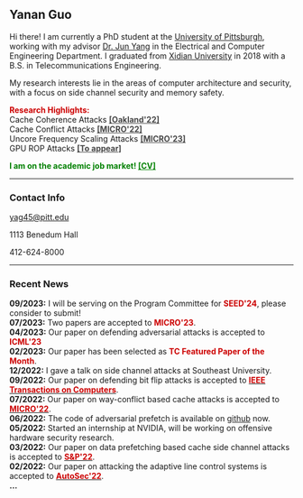 


## Yanan Guo

Hi there! I am currently a PhD student at the [University of
Pittsburgh](https://www.pitt.edu), working with my advisor [Dr. Jun
Yang](https://sites.pitt.edu/~juy9/) in the Electrical and Computer Engineering
Department. I graduated from [Xidian University](https://www.xidian.edu.cn/) in
2018 with a B.S. in Telecommunications Engineering.

My research interests lie in the areas of computer architecture and security, with a focus on side channel security and memory safety. 


**<span style="color: #cc0000">Research Highlights:</span>**  
Cache Coherence Attacks  **<a href="files/oakland22.pdf" style="color: #464646"> [Oakland'22]</a>**  
Cache Conflict Attacks  **<a href="files/micro22.pdf" style="color: #464646"> [MICRO'22]</a>**  
Uncore Frequency Scaling Attacks  **<a href="files/micro23.pdf" style="color: #464646"> [MICRO'23]</a>**  
GPU ROP Attacks  **<a href="files/rop.pdf" style="color: #464646"> [To appear]</a>**  


**<span style="color: green;">I am on the academic job market! <a href="files/Yanan_CV_new.pdf" style="color: green"> [CV]</a> </span>**   

---
### Contact Info

<i class="far fa-envelope"></i>  yag45@pitt.edu

<i class="far fa-building"></i>  1113 Benedum Hall

<i class="fas fa-phone"></i>  412-624-8000

---
### Recent News  

**09/2023:** I will be serving on the Program Committee for **<span style="color: #cc0000;">SEED'24</span>**, please consider to submit!  
**07/2023:** Two papers are accepted to **<span style="color: #cc0000;">MICRO'23</span>**.  
**04/2023:** Our paper on defending adversarial attacks is accepted to **<span style="color: #cc0000;"> ICML'23</span>**  
**02/2023:** Our paper has been selected as **<span style="color: #cc0000;">TC Featured Paper of the Month</span>**.  
**12/2022:** I gave a talk on side channel attacks at Southeast University.  
**09/2022:** Our paper on defending bit flip attacks is accepted to [**<span style="color: #cc0000;">IEEE Transactions on Computers**](https://www.computer.org/csdl/journal/tc/).</span>  
**07/2022:** Our paper on way-conflict based cache attacks is accepted to [**<span style="color: #cc0000;">MICRO'22**](https://www.microarch.org/micro55/)</span>.  
**06/2022:** The code of adversarial prefetch is available on [github](https://github.com/PittECEArch/AdversarialPrefetch) now.  
**05/2022:** Started an internship at NVIDIA, will be working on offensive hardware security research.  
**03/2022:** Our paper on data prefetching based cache side channel attacks is accepted to [**<span style="color: #cc0000;">S&P'22</span>**](https://www.ieee-security.org/TC/SP2022/index.html).  
**02/2022:** Our paper on attacking the adaptive line control systems is accepted to [**<span style="color: #cc0000;">AutoSec'22</span>**](https://www.ndss-symposium.org/ndss2022/cfp-autosec-workshop/).  
**...**

